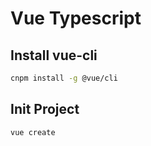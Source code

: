 # Vue Typescript 

## Install vue-cli

```sh
cnpm install -g @vue/cli
```

## Init Project

```sh
vue create
```